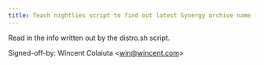 ```yaml
---
title: Teach nightlies script to find out latest Synergy archive name (snippets, f0162d1)
---
```


Read in the info written out by the distro.sh script.

Signed-off-by: Wincent Colaiuta &lt;win@wincent.com&gt;
